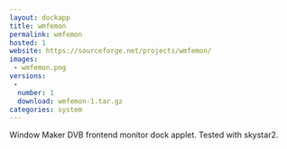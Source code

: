 ```yaml
---
layout: dockapp
title: wmfemon
permalink: wmfemon
hosted: 1
website: https://sourceforge.net/projects/wmfemon/
images:
 - wmfemon.png
versions:
 -
  number: 1
  download: wmfemon-1.tar.gz
categories: system
---
```

Window Maker DVB frontend monitor dock applet.
Tested with skystar2.
